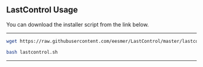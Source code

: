 ## LastControl Usage

You can download the installer script from the link below.<br>

---

```bash
wget https://raw.githubusercontent.com/eesmer/LastControl/master/lastcontrol.sh
```
```bash
bash lastcontrol.sh
```
---
